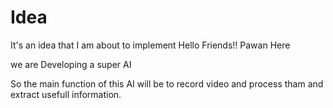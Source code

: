 # Idea
It's an idea that I am about to implement
Hello Friends!! Pawan Here

we are Developing a super AI

So the main function of this AI will be to record video and process tham and extract usefull information.
